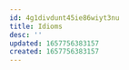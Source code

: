 ```yaml
---
id: 4g1divdunt45ie86wiyt3nu
title: Idioms
desc: ''
updated: 1657756383157
created: 1657756383157
---
```

